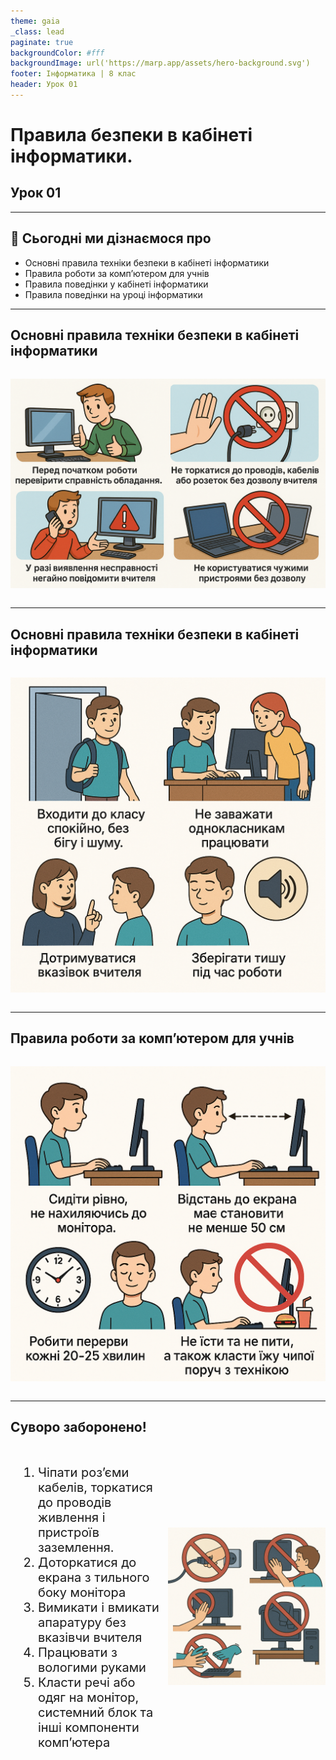```yaml
---
theme: gaia
_class: lead
paginate: true
backgroundColor: #fff
backgroundImage: url('https://marp.app/assets/hero-background.svg')
footer: Інформатика | 8 клас
header: Урок 01
---
```


<style>

.centered-content {
  display: flex;
  justify-content: center;
  align-items: center;
}

.grid-container {
  display: grid;
  grid-template-columns: 50% 50%;
  align-items: left;
}

.text-left {
  font-size: 20px; /* Adjust text size */
  padding: 10px;
}

.image-center {
  max-width: 100%; /* Ensures the image scales within its space */
  text-align: right;
  display: flex;
  align-items: center;
  justify-content: center;
}

</style>

# Правила безпеки в кабінеті інформатики.

## Урок **01**

---

## 🎯 Сьогодні ми дізнаємося про

- Основні правила техніки безпеки в кабінеті інформатики
- Правила роботи за комп’ютером для учнів
- Правила поведінки у кабінеті інформатики
- Правила поведінки на уроці інформатики

---

## Основні правила техніки безпеки в кабінеті інформатики

<section class="centered-content">

![h:400px](./assets/01/general_rules.png)

</section>

---

## Основні правила техніки безпеки в кабінеті інформатики

<section class="centered-content">

![h:400px](./assets/01/it_cabinet_rules.png)

</section>

---

## Правила роботи за комп’ютером для учнів

<section class="centered-content">

![h:400px](./assets/01/working_with_pc_rules.png)

</section>

---

## Суворо заборонено!

<div class="grid-container">
  <div class="text-left">

1. Чіпати розʼєми кабелів, торкатися до проводів живлення і пристроїв заземлення.
2. Доторкатися до екрана з тильного боку монітора
3. Вимикати і вмикати апаратуру без вказівчи вчителя
4. Працювати з вологими руками
5. Класти речі або одяг на монітор, системний блок та інші компоненти компʼютера

  </div>

  <div class="image-center">

![h:400px](./assets/01/strictly_prohibited.png)

  </div>
</div>
